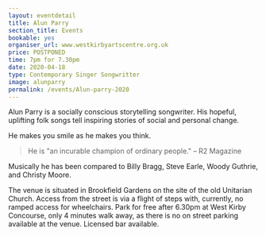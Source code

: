```yaml
---
layout: eventdetail
title: Alun Parry
section_title: Events
bookable: yes
organiser_url: www.westkirbyartscentre.org.uk
price: POSTPONED
time: 7pm for 7.30pm
date: 2020-04-18
type: Contemporary Singer Songwritter
image: alunparry
permalink: /events/Alun-parry-2020
---
```


Alun Parry is a socially conscious storytelling songwriter. His hopeful, uplifting folk songs tell inspiring stories of social and personal change.

He makes you smile as he makes you think.

> He is "an incurable champion of ordinary people." – R2 Magazine

Musically he has been compared to Billy Bragg, Steve Earle, Woody Guthrie, and Christy Moore.

The venue is situated in Brookfield Gardens on the site of the old Unitarian Church. Access from the street is via a flight of steps with, currently, no ramped access for wheelchairs. Park for free after 6.30pm at West Kirby Concourse, only 4 minutes walk away, as there is no on street parking available at the venue. Licensed bar available.
